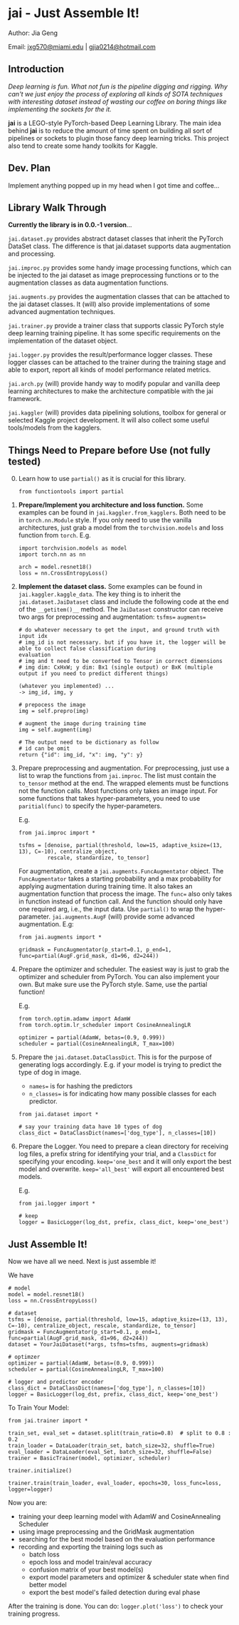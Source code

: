 # jai - Just Assemble It!

Author: Jia Geng

Email: jxg570@miami.edu | gjia0214@hotmail.com

## Introduction

*Deep learning is fun. What not fun is the pipeline digging and rigging. Why can't we just enjoy the process
 of exploring all kinds of SOTA techniques with interesting dataset instead of wasting our coffee on boring things like implementing the sockets for the it.*

**jai** is a LEGO-style PyTorch-based Deep Learning Library. 
The main idea behind **jai** is to reduce the amount of time spent on building all sort of pipelines or sockets to plugin those fancy deep learning tricks. This project also tend to create some handy toolkits for Kaggle.

## Dev. Plan

Implement anything popped up in my head when I got time and coffee...

## Library Walk Through 

**Currently the library is in 0.0.-1 version**...

`jai.dataset.py` provides abstract dataset classes that inherit the PyTorch DataSet class. 
The difference is that jai.dataset supports data augmentation and processing.

`jai.improc.py` provides some handy image processing functions, which can be injected to the jai dataset as image
 preprocessing functions or to the augmentation classes as data augmentation functions. 

`jai.augments.py` provides the augmentation classes that can be attached to the jai dataset classes. 
It (will) also provide implementations of some advanced augmentation techniques.

`jai.trainer.py` provide a trainer class that supports classic PyTorch style deep learning training pipeline.
It has some specific requirements on the implementation of the dataset object. 

`jai.logger.py` provides the result/performance logger classes. 
These logger classes can be attached to the trainer during the training stage and able to export, report all kinds of
 model performance related metrics.

`jai.arch.py` (will) provide handy way to modify popular and vanilla deep learning architectures to make the
 architecture compatible with the jai framework.

`jai.kaggler` (will) provides data pipelining solutions, toolbox for general or selected Kaggle project development.
It will also collect some useful tools/models from the kagglers.
 

## Things Need to Prepare before Use (not fully tested)

0. Learn how to use `partial()` as it is crucial for this library.

    ```
    from functiontools import partial
    ```

1. **Prepare/Implement you architecture and loss function.** Some examples can be found in `jai.kaggler.from_kagglers`.
Both need to be in `torch.nn.Module` style. 
If you only need to use the vanilla architectures, just grab a model from the `torchvision.models` and loss function
 from `torch`. 
    E.g.
    ```
    import torchvision.models as model
    import torch.nn as nn
   
    arch = model.resnet18()
    loss = nn.CrossEntropyLoss()
    ```

2. **Implement the dataset class.** Some examples can be found in `jai.kaggler.kaggle_data`. 
The key thing is to inherit the `jai.dataset.JaiDataset`
class and include the following code at the end of the `__getitem()__` method.
The `JaiDataset` constructor can receive two args for preprocessing and augmentation: `tsfms=` `augments=`

    ```
    # do whatever necessary to get the input, and ground truth with input idx
    # img_id is not necessary. but if you have it, the logger will be able to collect false classification during
    evaluation
    # img and t need to be converted to Tensor in correct dimensions
    # img dim: CxHxW; y dim: Bx1 (single output) or BxK (multiple output if you need to predict different things) 
    
    (whatever you implemented) ...
    -> img_id, img, y  
   
    # prepocess the image 
    img = self.prepro(img)
    
    # augment the image during training time
    img = self.augment(img)
    
    # The output need to be dictionary as follow
    # id can be omit
    return {"id": img_id, "x": img, "y": y}
    ```

3. Prepare preprocessing and augmentation. 
For preprocessing, just use a list to wrap the functions from `jai.improc`. 
The list must contain the `to_tensor` method at the end. 
The wrapped elements must be functions not the function calls. 
Most functions only takes an image input. 
For some functions that takes hyper-parameters, you need to use `paritial(func)` to specify the hyper-parameters.

    E.g.
    ```
    from jai.improc import * 
   
    tsfms = [denoise, partial(threshold, low=15, adaptive_ksize=(13, 13), C=-10), centralize_object, 
             rescale, standardize, to_tensor]
    ```

    For augmentation, create a `jai.augments.FuncAugmentator` object. 
    The `FuncAugmentator` takes a starting probability and a max probability for applying augmentation during training
     time.
    It also takes an augmentation function that process the image. 
    The `func=` also only takes in function instead of function call. 
    And the function should only have one required arg, i.e., the input data. 
    Use `partial()` to wrap the hyper-parameter. `jai.augments.AugF` (will) provide some advanced augmentation.
    E.g:
    ```
    from jai.augments import * 
   
    gridmask = FuncAugmentator(p_start=0.1, p_end=1, func=partial(AugF.grid_mask, d1=96, d2=244))
    ```

4. Prepare the optimizer and scheduler. The easiest way is just to grab the optimizer and scheduler from PyTorch. 
You can also implement your own. But make sure use the PyTorch style. Same, use the partial function!
    
    E.g.
    ```
    from torch.optim.adamw import AdamW
    from torch.optim.lr_scheduler import CosineAnnealingLR
   
    optimizer = partial(AdamW, betas=(0.9, 0.999))
    scheduler = partial(CosineAnnealingLR, T_max=100)
    ```

5. Prepare the `jai.dataset.DataClassDict`. This is for the purpose of generating logs accordingly.
   E.g. if your model is trying to predict the type of dog in image.
    - `names=` is for hashing the predictors
    - `n_classes=` is for indicating how many possible classes for each predictor.
   
   ```
   from jai.dataset import *
   
   # say your training data have 10 types of dog 
   class_dict = DataClassDict(names=['dog_type'], n_classes=[10])
   ``` 

6. Prepare the Logger. You need to prepare a clean directory for receiving log files, 
a prefix string for identifying your trial, and a `ClassDict` for specifying your encoding.
`keep='one_best` and it will only export the best model and overwrite. 
`keep='all_best'` will export all encountered best models.
    
    E.g.
    ```
    from jai.logger import *
    
   # keep
    logger = BasicLogger(log_dst, prefix, class_dict, keep='one_best')
    ```

## Just Assemble It!

Now we have all we need. Next is just assemble it!

We have
```
# model
model = model.resnet18()
loss = nn.CrossEntropyLoss()

# dataset
tsfms = [denoise, partial(threshold, low=15, adaptive_ksize=(13, 13), C=-10), centralize_object, rescale, standardize, to_tensor]
gridmask = FuncAugmentator(p_start=0.1, p_end=1, func=partial(AugF.grid_mask, d1=96, d2=244))
dataset = YourJaiDataset(*args, tsfms=tsfms, augments=gridmask)

# optimzer
optimizer = partial(AdamW, betas=(0.9, 0.999))
scheduler = partial(CosineAnnealingLR, T_max=100)

# logger and predictor encoder
class_dict = DataClassDict(names=['dog_type'], n_classes=[10])
logger = BasicLogger(log_dst, prefix, class_dict, keep='one_best')
```

To Train Your Model:

```
from jai.trainer import *

train_set, eval_set = dataset.split(train_ratio=0.8)  # split to 0.8 : 0.2
train_loader = DataLoader(train_set, batch_size=32, shuffle=True)
eval_loader = DataLoader(eval_Set, batch_size=32, shuffle=False)
trainer = BasicTrainer(model, optimizer, scheduler)

trainer.initialize()

trainer.train(train_loader, eval_loader, epochs=30, loss_func=loss, logger=logger)
```

Now you are:
- training your deep learning model with AdamW and CosineAnnealing Scheduler
- using image preprocessing and the GridMask augmentation
- searching for the best model based on the evaluation performance
- recording and exporting the training logs such as
    - batch loss
    - epoch loss and model train/eval accuracy    
    - confusion matrix of your best model(s)
    - export model parameters and optimizer & scheduler state when find better model
    - export the best model's failed detection during eval phase 

After the training is done. You can do: `logger.plot('loss')` to check your training progress.









